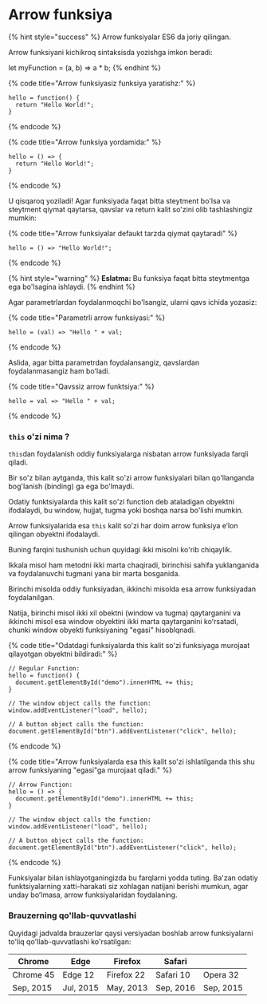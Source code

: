 # Arrow funksiya

{% hint style="success" %}
Arrow funksiyalar ES6 da joriy qilingan.

Arrow funksiyani kichikroq sintaksisda yozishga imkon beradi:

let myFunction = (a, b) => a \* b;
{% endhint %}

{% code title="Arrow funksiyasiz funksiya yaratishz:" %}
```
hello = function() {
  return "Hello World!";
}
```
{% endcode %}

{% code title="Arrow funksiya yordamida:" %}
```
hello = () => {
  return "Hello World!";
}
```
{% endcode %}

U qisqaroq yoziladi! Agar funksiyada faqat bitta steytment bo'lsa va steytment qiymat qaytarsa, qavslar va return kalit so'zini olib tashlashingiz mumkin:&#x20;

{% code title="Arrow funksiyalar defaukt tarzda qiymat qaytaradi" %}
```
hello = () => "Hello World!";
```
{% endcode %}

{% hint style="warning" %}
**Eslatma:** Bu funksiya faqat bitta steytmentga ega bo'lsagina ishlaydi.
{% endhint %}

Agar parametrlardan foydalanmoqchi bo'lsangiz, ularni qavs ichida yozasiz:

{% code title="Parametrli arrow funksiyasi:" %}
```
hello = (val) => "Hello " + val;
```
{% endcode %}

Aslida, agar bitta parametrdan foydalansangiz, qavslardan foydalanmasangiz ham boʻladi.

{% code title="Qavssiz arrow funktsiya:" %}
```
hello = val => "Hello " + val;
```
{% endcode %}

### `this` o'zi nima ?

`this`dan foydalanish oddiy funksiyalarga nisbatan arrow funksiyada farqli qiladi.

Bir so'z bilan aytganda, this kalit so'zi arrow funksiyalari bilan qo'llanganda bog'lanish (binding) ga ega bo'lmaydi.

Odatiy funktsiyalarda this kalit so'zi function deb ataladigan obyektni ifodalaydi, bu window, hujjat, tugma yoki boshqa narsa bo'lishi mumkin.

Arrow funksiyalarida esa `this` kalit so'zi har doim arrow funksiya eʼlon qilingan obyektni ifodalaydi.

Buning farqini tushunish uchun quyidagi ikki misolni ko'rib chiqaylik.

Ikkala misol ham metodni ikki marta chaqiradi, birinchisi sahifa yuklanganida va foydalanuvchi tugmani yana bir marta bosganida.

Birinchi misolda oddiy funksiyadan, ikkinchi misolda esa arrow funksiyadan foydalanilgan.

Natija, birinchi misol ikki xil obektni (window va tugma) qaytarganini va ikkinchi misol esa window obyektini ikki marta qaytarganini koʻrsatadi, chunki window obyekti funksiyaning "egasi" hisoblqnadi.

{% code title="Odatdagi funksiyalarda  this kalit so'zi funksiyaga murojaat qilayotgan obyektni bildiradi:" %}
```
// Regular Function:
hello = function() {
  document.getElementById("demo").innerHTML += this;
}

// The window object calls the function:
window.addEventListener("load", hello);

// A button object calls the function:
document.getElementById("btn").addEventListener("click", hello);
```
{% endcode %}

{% code title="Arrow funksiyalarda esa this kalit so'zi ishlatilganda this shu arrow funksiyaning "egasi"ga murojaat qiladi." %}
```
// Arrow Function:
hello = () => {
  document.getElementById("demo").innerHTML += this;
}

// The window object calls the function:
window.addEventListener("load", hello);

// A button object calls the function:
document.getElementById("btn").addEventListener("click", hello);
```
{% endcode %}

Funksiyalar bilan ishlayotganingizda bu farqlarni yodda tuting. Ba'zan odatiy funktsiyalarning xatti-harakati siz xohlagan natijani berishi mumkun, agar unday boʻlmasa, arrow funksiyalaridan foydalaning.

### Brauzerning qo'llab-quvvatlashi

Quyidagi jadvalda brauzerlar qaysi versiyadan boshlab arrow funksiyalarni to'liq qo'llab-quvvatlashi ko'rsatilgan:

| Chrome    | Edge      | Firefox    | Safari    |           |
| --------- | --------- | ---------- | --------- | --------- |
| Chrome 45 | Edge 12   | Firefox 22 | Safari 10 | Opera 32  |
| Sep, 2015 | Jul, 2015 | May, 2013  | Sep, 2016 | Sep, 2015 |
